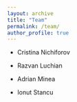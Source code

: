 ```yaml
---
layout: archive
title: "Team"
permalink: /team/
author_profile: true
---
```


* Cristina Nichiforov

* Razvan Luchian

* Adrian Minea

* Ionut Stancu